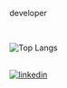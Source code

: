<p align="left"> 
  developer
</p>
 
 <br>
 
![Top Langs](https://github-readme-stats.vercel.app/api/top-langs/?username=codemoises&theme=tokyonight)

<br>

 <div align="left">
  <a href="https://www.linkedin.com/in/moises-braga-5943a1352/" target="_blank" rel="external"> <img src="https://img.shields.io/badge/LinkedIn-1C1C1C?style=for-the-badge&logo=linkedin&logoColor=blueviolet" alt="linkedin"></a>


</div>
